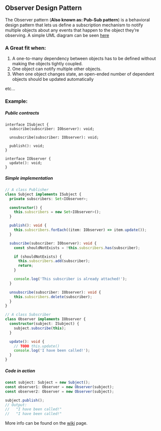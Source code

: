 ## Observer Design Pattern

The Observer pattern (**Also known as: Pub-Sub pattern**) is a behavioral design pattern that lets us define a
subscription mechanism to notify multiple objects about any events that happen to the object they’re observing. A simple
UML diagram can be seen [here](https://shorturl.at/rATUZ)

### A Great fit when:

1. A one-to-many dependency between objects has to be defined without making the objects tightly coupled.
2. One object can notify multiple other objects.
3. When one object changes state, an open-ended number of dependent objects should be updated automatically

etc...

### Example:

##### Public contracts

```TS
interface ISubject {
  subscribe(subscriber: IObserver): void;

  unsubscribe(subscriber: IObserver): void;

  publish(): void;
}

interface IObserver {
  update(): void;
}

```

##### Simple implementation

```ts
// A class Publisher
class Subject implements ISubject {
  private subscribers: Set<IObserver>;

  constructor() {
    this.subscribers = new Set<IObserver>();
  }

  publish(): void {
    this.subscribers.forEach((item: IObserver) => item.update());
  }

  subscribe(subscriber: IObserver): void {
    const shouldNotExists = !this.subscribers.has(subscriber);

    if (shouldNotExists) {
      this.subscribers.add(subscriber);
      return;
    }

    console.log('This subscriber is already attached!');
  }

  unsubscribe(subscriber: IObserver): void {
    this.subscribers.delete(subscriber);
  }
}

// A class Subscriber
class Observer implements IObserver {
  constructor(subject: ISubject) {
    subject.subscribe(this);
  }

  update(): void {
    // TODO this.update()
    console.log('I have been called!');
  }
}
```

##### Code in action

```ts
const subject: Subject = new Subject();
const observer1: Observer = new Observer(subject);
const observer2: Observer = new Observer(subject);

subject.publish();
// Output:
//   "I have been called!"
//   "I have been called!"
```

More info can be found on the [wiki](https://en.wikipedia.org/wiki/Observer_pattern) page.

